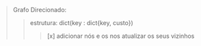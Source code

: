 >Grafo Direcionado:
>> estrutura: dict(key : dict{key, custo}) 
>>>[x] adicionar nós e os nos atualizar os seus vizinhos